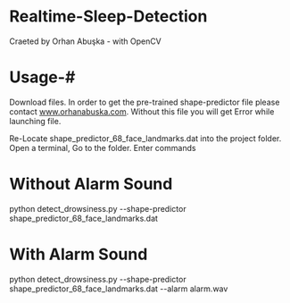 # Realtime-Sleep-Detection

Craeted by Orhan Abuşka - with OpenCV

# Usage-# 

Download files. In order to get the pre-trained shape-predictor file please contact www.orhanabuska.com. Without this file you will get Error while launching file.

Re-Locate shape_predictor_68_face_landmarks.dat into the project folder. 
Open a terminal, Go to the folder.
Enter commands

# Without Alarm Sound
  python detect_drowsiness.py --shape-predictor shape_predictor_68_face_landmarks.dat
  
# With Alarm Sound
  python detect_drowsiness.py --shape-predictor shape_predictor_68_face_landmarks.dat --alarm alarm.wav
